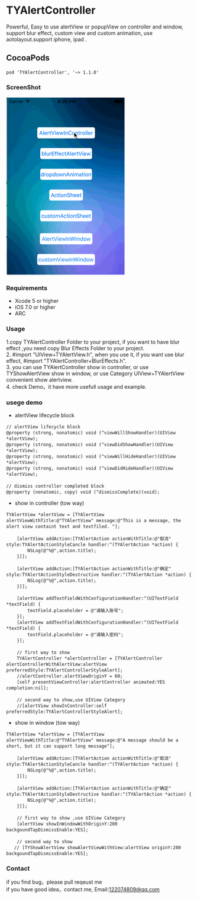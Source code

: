 # TYAlertController
Powerful, Easy to use alertView or popupView on controller and window, support blur effect, custom view and custom animation, use aotolayout.support iphone, ipad .

## CocoaPods
```
pod 'TYAlertController', '~> 1.1.0'
```

### ScreenShot
![image](https://github.com/12207480/TYAlertController/blob/master/screenshot/TYAlertControllerDemo.gif)

### Requirements
* Xcode 5 or higher
* iOS 7.0 or higher
* ARC

### Usage

1.copy TYAlertController Folder to your project, if you want to have blur effect ,you need copy Blur Effects Folder to your project.<br>
2. #import "UIView+TYAlertView.h", when you use it, if you want use blur effect, #import "TYAlertController+BlurEffects.h".<br>
3. you can use TYAlertController show in controller, or use TYShowAlertView show in window, or use Category UIView+TYAlertView convenient show alertview.<br>
4. check Demo，it have more usefull usage and example.

### usege demo

* alertView lifecycle block
```objc
// alertView lifecycle block
@property (strong, nonatomic) void (^viewWillShowHandler)(UIView *alertView);
@property (strong, nonatomic) void (^viewDidShowHandler)(UIView *alertView);
@property (strong, nonatomic) void (^viewWillHideHandler)(UIView *alertView);
@property (strong, nonatomic) void (^viewDidHideHandler)(UIView *alertView);

// dismiss controller completed block
@property (nonatomic, copy) void (^dismissComplete)(void);
```

* show in controller (tow way)
```objc
TYAlertView *alertView = [TYAlertView alertViewWithTitle:@"TYAlertView" message:@"This is a message, the alert view containt text and textfiled. "];
    
    [alertView addAction:[TYAlertAction actionWithTitle:@"取消" style:TYAlertActionStyleCancle handler:^(TYAlertAction *action) {
        NSLog(@"%@",action.title);
    }]];

    [alertView addAction:[TYAlertAction actionWithTitle:@"确定" style:TYAlertActionStyleDestructive handler:^(TYAlertAction *action) {
        NSLog(@"%@",action.title);
    }]];
    
    [alertView addTextFieldWithConfigurationHandler:^(UITextField *textField) {
        textField.placeholder = @"请输入账号";
    }];
    [alertView addTextFieldWithConfigurationHandler:^(UITextField *textField) {
        textField.placeholder = @"请输入密码";
    }];
    
    // first way to show
    TYAlertController *alertController = [TYAlertController alertControllerWithAlertView:alertView preferredStyle:TYAlertControllerStyleAlert];
    //alertController.alertViewOriginY = 60;
    [self presentViewController:alertController animated:YES completion:nil];
    
    // second way to show,use UIView Category
    //[alertView showInController:self preferredStyle:TYAlertControllerStyleAlert];
```

* show in window (tow way)
```objc
TYAlertView *alertView = [TYAlertView alertViewWithTitle:@"TYAlertView" message:@"A message should be a short, but it can support long message"];
    
    [alertView addAction:[TYAlertAction actionWithTitle:@"取消" style:TYAlertActionStyleCancle handler:^(TYAlertAction *action) {
        NSLog(@"%@",action.title);
    }]];
    
    [alertView addAction:[TYAlertAction actionWithTitle:@"确定" style:TYAlertActionStyleDestructive handler:^(TYAlertAction *action) {
        NSLog(@"%@",action.title);
    }]];
    
    // first way to show ,use UIView Category
    [alertView showInWindowWithOriginY:200 backgoundTapDismissEnable:YES];
    
    // second way to show
   // [TYShowAlertView showAlertViewWithView:alertView originY:200 backgoundTapDismissEnable:YES];
```

### Contact
if you find bug，please pull reqeust me <br>
if you have good idea，contact me, Email:122074809@qq.com

